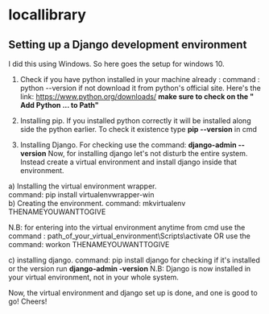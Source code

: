# locallibrary
Setting up a Django development environment
-----------------------------------------------------------------------------------------------------------------------------------------------------------------------

I did this using Windows. So here goes the setup for windows 10.

1. Check if you have python installed in your machine already :
command : python --version
if not download it from python's official site. Here's the link: https://www.python.org/downloads/
**make sure to check on the " Add Python ... to Path"**

2. Installing pip. If you installed python correctly it will be installed along side the python earlier. To check it existence type **pip --version** in cmd

3. Installing Django. For checking use the command: **django-admin --version**
Now, for installing django let's not disturb the entire system. Instead create a virtual environment and install django inside that environment. 

 a) Installing the virtual environment wrapper.  
 command: pip install virtualenvwrapper-win <br>
 b) Creating the environment.
 command: mkvirtualenv THENAMEYOUWANTTOGIVE
 
  N.B: for entering into the virtual environment anytime from cmd use the command : path_of_your_virtual_environment\Scripts\activate OR use the command: workon THENAMEYOUWANTTOGIVE
  
 c) installing django.
 command: pip install django
 for checking if it's installed or the version run **django-admin -version**
  N.B: Django is now installed in your virtual environment, not in your whole system.

Now, the virtual environment and django set up is done, and one is good to go! Cheers!
